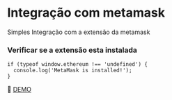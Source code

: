 # Integração com metamask
Simples Integração com a extensão da metamask

### Verificar se a extensão esta instalada
```
if (typeof window.ethereum !== 'undefined') {
  console.log('MetaMask is installed!');
}
```

🦊 [DEMO](https://htmlpreview.github.io/?https://github.com/JonatanPotrikus/metamask/blob/a4ec3b96e2dbd0d82a9d2d0180a23d3fb4f647ba/index.html)
